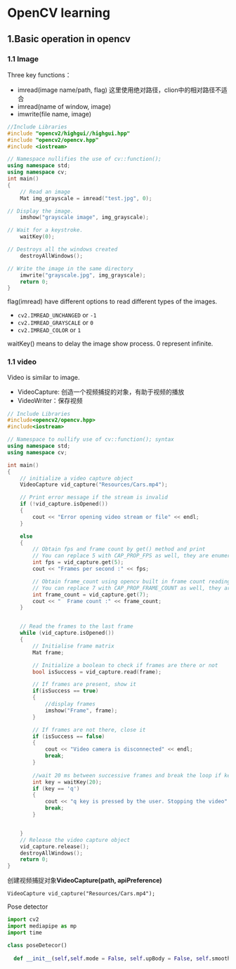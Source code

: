 # OpenCV learning



## 1.Basic operation in opencv

### 1.1 Image

Three key functions：

- imread(image name/path, flag)	这里使用绝对路径，clion中的相对路径不适合
- imread(name of window, image)
- imwrite(file name, image)

```c++
//Include Libraries
#include "opencv2/highgui//highgui.hpp"
#include "opencv2/opencv.hpp"
#include <iostream>

// Namespace nullifies the use of cv::function(); 
using namespace std;
using namespace cv;
int main()
{
    // Read an image
    Mat img_grayscale = imread("test.jpg", 0);

// Display the image.
    imshow("grayscale image", img_grayscale);

// Wait for a keystroke.
    waitKey(0);

// Destroys all the windows created
    destroyAllWindows();

// Write the image in the same directory
    imwrite("grayscale.jpg", img_grayscale);
    return 0;
}
```

flag(imread) have different options to read different types of the images.

- `cv2.IMREAD_UNCHANGED` or `-1`
- `cv2.IMREAD_GRAYSCALE` or `0`
- `cv2.IMREAD_COLOR` or `1`

waitKey() means  to delay the image show process. 0 represent infinite.

### 1.1 video

Video is similar to image.

- VideoCapture: 创造一个视频捕捉的对象，有助于视频的播放
- VideoWriter：保存视频

```c++
// Include Libraries
#include<opencv2/opencv.hpp>
#include<iostream>

// Namespace to nullify use of cv::function(); syntax
using namespace std;
using namespace cv;

int main()
{
	// initialize a video capture object
	VideoCapture vid_capture("Resources/Cars.mp4");

	// Print error message if the stream is invalid
	if (!vid_capture.isOpened())
	{
		cout << "Error opening video stream or file" << endl;
	}

	else
	{
		// Obtain fps and frame count by get() method and print
		// You can replace 5 with CAP_PROP_FPS as well, they are enumerations
		int fps = vid_capture.get(5);
		cout << "Frames per second :" << fps;

		// Obtain frame_count using opencv built in frame count reading method
		// You can replace 7 with CAP_PROP_FRAME_COUNT as well, they are enumerations
		int frame_count = vid_capture.get(7);
		cout << "  Frame count :" << frame_count;
	}


	// Read the frames to the last frame
	while (vid_capture.isOpened())
	{
		// Initialise frame matrix
		Mat frame;

	    // Initialize a boolean to check if frames are there or not
		bool isSuccess = vid_capture.read(frame);

		// If frames are present, show it
		if(isSuccess == true)
		{
			//display frames
			imshow("Frame", frame);
		}

		// If frames are not there, close it
		if (isSuccess == false)
		{
			cout << "Video camera is disconnected" << endl;
			break;
		}
		
		//wait 20 ms between successive frames and break the loop if key q is pressed
		int key = waitKey(20);
		if (key == 'q')
		{
			cout << "q key is pressed by the user. Stopping the video" << endl;
			break;
		}


	}
	// Release the video capture object
	vid_capture.release();
	destroyAllWindows();
	return 0;
}
```

创建视频捕捉对象**VideoCapture(path, apiPreference)** 

`VideoCapture vid_capture("Resources/Cars.mp4");`





Pose detector

```python
import cv2
import mediapipe as mp
import time

class poseDetecor()
	
  def __init__(self,self.mode = False, self.upBody = False, self.smooth = True, )
```

